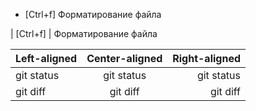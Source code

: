 - [Ctrl+f]  Форматирование файла


| [Ctrl+f] | Форматирование файла

| Left-aligned | Center-aligned | Right-aligned |
| :---         |     :---:      |          ---: |
| git status   | git status     | git status    |
| git diff     | git diff       | git diff      |
